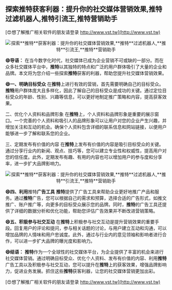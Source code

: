 ## **探索**推特**获客利器：提升你的社交媒体营销效果,**推特**过滤机器人,**推特**引流王,**推特**营销助手**

[😍想了解推广相关软件的朋友请登录 http://www.vst.tw](http://www.vst.tw)

 <center><img src="https://vst.tw/MP4/tuiguang/png/8.png" alt="探索**推特**获客利器：提升你的社交媒体营销效果,**推特**过滤机器人,**推特**引流王,**推特**营销助手"></center>

**😄导语：**
在当今数字化时代，社交媒体已成为企业营销不可或缺的一部分。而在众多社交媒体平台中，**推特**以其独特的特点和广泛的用户群体吸引了大量的企业和品牌。本文将为您介绍一些探索**推特**获客的利器，帮助您提升社交媒体营销效果。

**😄一、明确目标受众**
在**推特**上进行有效的营销，首先需要明确自己的目标受众。**推特**用户群体庞大且多样化，因此了解自己的目标受众是成功的关键。通过定位目标受众的年龄、性别、兴趣等信息，可以更好地制定推广策略和内容，提高获客效果。

二、优化个人资料和品牌形象
在**推特**上，个人资料和品牌形象是重要的展示窗口。一个完善的个人资料和吸引人的品牌形象可以让用户对您的企业产生兴趣，并增加关注和互动的机会。确保个人资料包含详细的联系信息和网站链接，以便用户能够进一步了解和联系您的企业。

三、定期发布有价值的内容
在**推特**上发布有价值的内容是吸引目标受众的关键。通过分享行业内的新闻、观点、技巧等，您可以建立专业性和权威性，提高用户对您的信任度。此外，定期发布有趣、有用的内容也可以增加用户的参与度和分享率，进一步扩大品牌影响力。

 <center><img src="https://vst.tw/MP4/tuiguang/png/5.png" alt="探索**推特**获客利器：提升你的社交媒体营销效果,**推特**过滤机器人,**推特**引流王,**推特**营销助手"></center>

**😄四、利用**推特**广告工具**
**推特**提供了广告工具来帮助企业更好地推广产品和服务。通过**推特**广告，您可以根据自己的需求和预算，选择合适的广告形式，如推文推广、账户推广等，向更多的目标受众展示您的品牌。同时，**推特**的广告工具还提供了详细的数据分析和优化功能，帮助您评估广告效果并不断改进营销策略。

**😄五、积极参与社交互动**
在**推特**上积极参与社交互动是提升营销效果的重要手段。回复用户的评论和提问，参与相关话题的讨论，与用户建立互动和沟通，可以增加品牌的人情味和用户忠诚度。此外，通过与行业内的意见领袖和影响者进行合作，可以进一步扩大品牌的曝光度和影响力。

**😄结语：**
**推特**作为一个全球性的社交媒体平台，为企业提供了丰富的机会来进行社交媒体营销。通过明确目标受众、优化个人资料、发布有价值的内容、利用**推特**广告工具以及积极参与社交互动，您可以提升在**推特**上的获客效果，增强品牌影响力，促进业务发展。抓住这些**推特**获客利器，让您的社交媒体营销更加出彩。

[😍想了解推广相关软件的朋友请登录 http://www.vst.tw](http://www.vst.tw)



